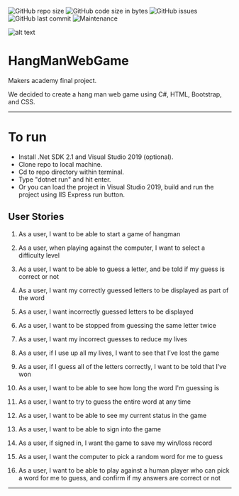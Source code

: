 ![GitHub repo size](https://img.shields.io/github/repo-size/6JoeB/HangManWebGame?style=for-the-badge)
![GitHub code size in bytes](https://img.shields.io/github/languages/code-size/6JoeB/HangManWebGame?style=for-the-badge)
![GitHub issues](https://img.shields.io/github/issues-raw/6JoeB/HangManWebGame?style=for-the-badge)
![GitHub last commit](https://img.shields.io/github/last-commit/6JoeB/HangManWebGame?style=for-the-badge)
![Maintenance](https://img.shields.io/maintenance/no/2019?style=for-the-badge)

![alt text](https://ca.slack-edge.com/TBPN1712Q-UNH1PN80J-9d7ff3090eb0-512 "Tim was Here")

# HangManWebGame
Makers academy final project.

We decided to create a hang man web game using C#, HTML, Bootstrap, and CSS.

--------
# To run

* Install .Net SDK 2.1 and Visual Studio 2019 (optional).
* Clone repo to local machine.
* Cd to repo directory within terminal.
* Type "dotnet run" and hit enter.
* Or you can load the project in Visual Studio 2019, build and run the project using IIS Express run button.


User Stories
-----

1. As a user, I want to be able to start a game of hangman

2. As a user, when playing against the computer, I want to select a difficulty level

3. As a user, I want to be able to guess a letter, and be told if my guess is correct or not

4. As a user, I want my correctly guessed letters to be displayed as part of the word

5. As a user, I want incorrectly guessed letters to be displayed

6. As a user, I want to be stopped from guessing the same letter twice

7. As a user, I want my incorrect guesses to reduce my lives

8. As a user, if I use up all my lives, I want to see that I’ve lost the game

9. As a user, if I guess all of the letters correctly, I want to be told that I’ve won

10. As a user, I want to be able to see how long the word I'm guessing is

11. As a user, I want to try to guess the entire word at any time

12. As a user, I want to be able to see my current status in the game

13. As a user, I want to be able to sign into the game

14. As a user, if signed in, I want the game to save my win/loss record

15. As a user, I want the computer to pick a random word for me to guess

16. As a user, I want to be able to play against a human player who can pick a word for me to guess, and confirm if my answers are correct or not


-----
